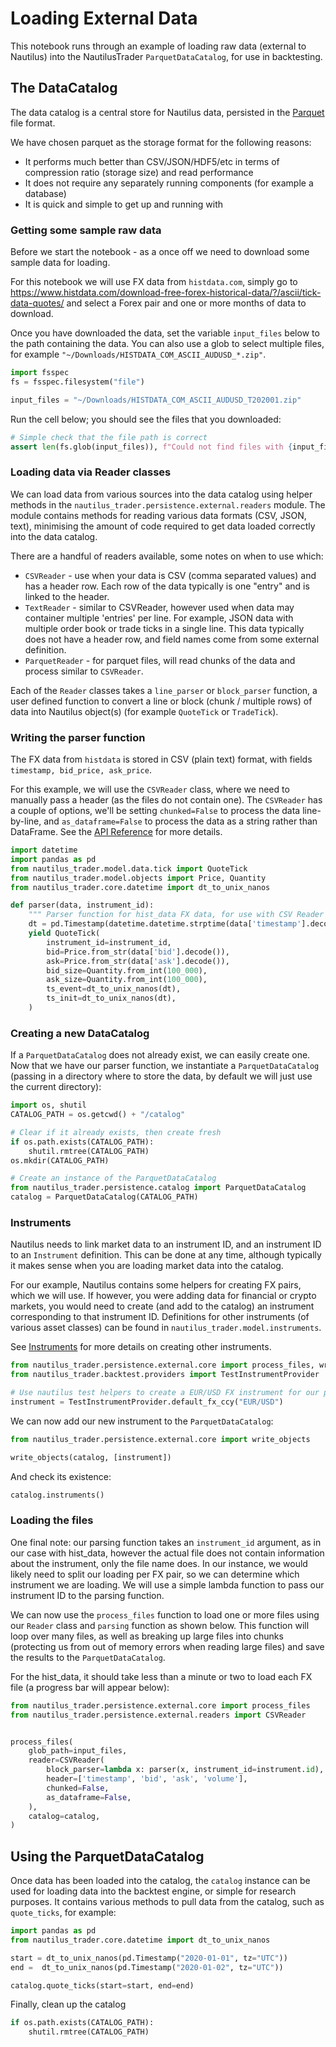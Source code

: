 # Loading External Data

This notebook runs through an example of loading raw data (external to Nautilus) into the NautilusTrader `ParquetDataCatalog`, for use in backtesting.

## The DataCatalog

The data catalog is a central store for Nautilus data, persisted in the [Parquet](https://parquet.apache.org) file format.

We have chosen parquet as the storage format for the following reasons:
- It performs much better than CSV/JSON/HDF5/etc in terms of compression ratio (storage size) and read performance
- It does not require any separately running components (for example a database)
- It is quick and simple to get up and running with

### Getting some sample raw data

Before we start the notebook - as a once off we need to download some sample data for loading.

For this notebook we will use FX data from `histdata.com`, simply go to https://www.histdata.com/download-free-forex-historical-data/?/ascii/tick-data-quotes/ and select a Forex pair and one or more months of data to download.

Once you have downloaded the data, set the variable `input_files` below to the path containing the 
data. You can also use a glob to select multiple files, for example `"~/Downloads/HISTDATA_COM_ASCII_AUDUSD_*.zip"`.

```python
import fsspec
fs = fsspec.filesystem("file")

input_files = "~/Downloads/HISTDATA_COM_ASCII_AUDUSD_T202001.zip"
```

Run the cell below; you should see the files that you downloaded:

```python
# Simple check that the file path is correct
assert len(fs.glob(input_files)), f"Could not find files with {input_files=}"
```

### Loading data via Reader classes

We can load data from various sources into the data catalog using helper methods in the 
`nautilus_trader.persistence.external.readers` module. The module contains methods for reading 
various data formats (CSV, JSON, text), minimising the amount of code required to get data loaded 
correctly into the data catalog.

There are a handful of readers available, some notes on when to use which:
- `CSVReader` - use when your data is CSV (comma separated values) and has a header row. Each row of the data typically is one "entry" and is linked to the header.
- `TextReader` - similar to CSVReader, however used when data may container multiple 'entries' per line. For example, JSON data with multiple order book or trade ticks in a single line. This data typically does not have a header row, and field names come from some external definition. 
- `ParquetReader` - for parquet files, will read chunks of the data and process similar to `CSVReader`.

Each of the `Reader` classes takes a `line_parser` or `block_parser` function, a user defined function to convert a line or block (chunk / multiple rows) of data into Nautilus object(s) (for example `QuoteTick` or `TradeTick`).

### Writing the parser function

The FX data from `histdata` is stored in CSV (plain text) format, with fields `timestamp, bid_price, ask_price`. 

For this example, we will use the `CSVReader` class, where we need to manually pass a header (as the files do not contain one). The `CSVReader` has a couple of options, we'll be setting `chunked=False` to process the data line-by-line, and `as_dataframe=False` to process the data as a string rather than DataFrame. See the [API Reference](../api_reference/persistence.md) for more details.

```python
import datetime
import pandas as pd
from nautilus_trader.model.data.tick import QuoteTick
from nautilus_trader.model.objects import Price, Quantity
from nautilus_trader.core.datetime import dt_to_unix_nanos

def parser(data, instrument_id):
    """ Parser function for hist_data FX data, for use with CSV Reader """
    dt = pd.Timestamp(datetime.datetime.strptime(data['timestamp'].decode(), "%Y%m%d %H%M%S%f"), tz='UTC')
    yield QuoteTick(
        instrument_id=instrument_id,
        bid=Price.from_str(data['bid'].decode()),
        ask=Price.from_str(data['ask'].decode()),
        bid_size=Quantity.from_int(100_000),
        ask_size=Quantity.from_int(100_000),
        ts_event=dt_to_unix_nanos(dt),
        ts_init=dt_to_unix_nanos(dt),
    )
```

### Creating a new DataCatalog

If a `ParquetDataCatalog` does not already exist, we can easily create one. 
Now that we have our parser function, we instantiate a `ParquetDataCatalog` (passing in a directory where to store the data, by default we will just use the current directory):

```python
import os, shutil
CATALOG_PATH = os.getcwd() + "/catalog"

# Clear if it already exists, then create fresh
if os.path.exists(CATALOG_PATH):
    shutil.rmtree(CATALOG_PATH)
os.mkdir(CATALOG_PATH)
```

```python
# Create an instance of the ParquetDataCatalog
from nautilus_trader.persistence.catalog import ParquetDataCatalog
catalog = ParquetDataCatalog(CATALOG_PATH)
```

### Instruments

Nautilus needs to link market data to an instrument ID, and an instrument ID to an `Instrument` 
definition. This can be done at any time, although typically it makes sense when you are loading 
market data into the catalog.

For our example, Nautilus contains some helpers for creating FX pairs, which we will use. If
however, you were adding data for financial or crypto markets, you would need to create (and add to 
the catalog) an instrument corresponding to that instrument ID. Definitions for other 
instruments (of various asset classes) can be found in `nautilus_trader.model.instruments`.

See [Instruments](./instruments.md) for more details on creating other instruments.

```python
from nautilus_trader.persistence.external.core import process_files, write_objects
from nautilus_trader.backtest.providers import TestInstrumentProvider

# Use nautilus test helpers to create a EUR/USD FX instrument for our purposes
instrument = TestInstrumentProvider.default_fx_ccy("EUR/USD")
```

We can now add our new instrument to the `ParquetDataCatalog`:

```python
from nautilus_trader.persistence.external.core import write_objects

write_objects(catalog, [instrument])
```

And check its existence:

```python
catalog.instruments()
```

<!-- #region -->
### Loading the files 

One final note: our parsing function takes an `instrument_id` argument, as in our case with 
hist_data, however the actual file does not contain information about the instrument, only the file name 
does. In our instance, we would likely need to split our loading per FX pair, so we can determine 
which instrument we are loading. We will use a simple lambda function to pass our instrument ID to 
the parsing function.

We can now use the `process_files` function to load one or more files using our `Reader` class and 
`parsing` function as shown below. This function will loop over many files, as well as breaking up 
large files into chunks (protecting us from out of memory errors when reading large files) and save 
the results to the `ParquetDataCatalog`.

For the hist_data, it should take less than a minute or two to load each FX file (a progress bar 
will appear below):
<!-- #endregion -->

```python
from nautilus_trader.persistence.external.core import process_files
from nautilus_trader.persistence.external.readers import CSVReader


process_files(
    glob_path=input_files,
    reader=CSVReader(
        block_parser=lambda x: parser(x, instrument_id=instrument.id), 
        header=['timestamp', 'bid', 'ask', 'volume'],
        chunked=False, 
        as_dataframe=False,
    ),
    catalog=catalog,
)
```

## Using the ParquetDataCatalog

Once data has been loaded into the catalog, the `catalog` instance can be used for loading data into 
the backtest engine, or simple for research purposes. It contains various methods to pull data from 
the catalog, such as `quote_ticks`, for example:

```python
import pandas as pd
from nautilus_trader.core.datetime import dt_to_unix_nanos

start = dt_to_unix_nanos(pd.Timestamp("2020-01-01", tz="UTC"))
end =  dt_to_unix_nanos(pd.Timestamp("2020-01-02", tz="UTC"))

catalog.quote_ticks(start=start, end=end)
```

Finally, clean up the catalog

```python
if os.path.exists(CATALOG_PATH):
    shutil.rmtree(CATALOG_PATH)
```
